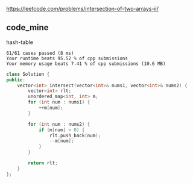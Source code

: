 
https://leetcode.com/problems/intersection-of-two-arrays-ii/

## code_mine
hash-table

```
61/61 cases passed (8 ms)
Your runtime beats 95.52 % of cpp submissions
Your memory usage beats 7.41 % of cpp submissions (10.6 MB)
```

```cpp
class Solution {
public:
    vector<int> intersect(vector<int>& nums1, vector<int>& nums2) {
        vector<int> rlt;
        unordered_map<int, int> m;
        for (int num : nums1) {
            ++m[num];
        }

        for (int num : nums2) {
            if (m[num] > 0) {
                rlt.push_back(num);
                --m[num];
            }
        }

        return rlt;
    }
};
```
